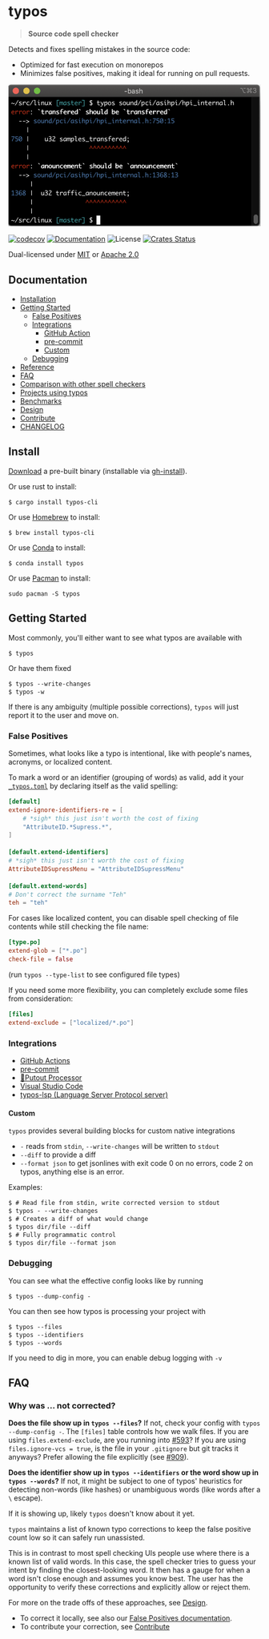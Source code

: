 # typos

> **Source code spell checker**

Detects and fixes spelling mistakes in the source code:
- Optimized for fast execution on monorepos
- Minimizes false positives, making it ideal for running on pull requests.
  
![Screenshot](./docs/screenshot.png)

[![codecov](https://codecov.io/gh/crate-ci/typos/branch/master/graph/badge.svg)](https://codecov.io/gh/crate-ci/typos)
[![Documentation](https://img.shields.io/badge/docs-master-blue.svg)][Documentation]
![License](https://img.shields.io/crates/l/typos.svg)
[![Crates Status](https://img.shields.io/crates/v/typos.svg)][Crates.io]

Dual-licensed under [MIT](LICENSE-MIT) or [Apache 2.0](LICENSE-APACHE)

## Documentation

- [Installation](#install)
- [Getting Started](#getting-started)
  - [False Positives](#false-positives)
  - [Integrations](#integrations)
    - [GitHub Action](docs/github-action.md)
    - [pre-commit](docs/pre-commit.md)
    - [Custom](#custom)
  - [Debugging](#debugging)
- [Reference](docs/reference.md)
- [FAQ](#faq)
- [Comparison with other spell checkers](docs/comparison.md)
- [Projects using typos](https://github.com/crate-ci/typos/wiki)
- [Benchmarks](benchsuite/runs)
- [Design](docs/design.md)
- [Contribute](CONTRIBUTING.md)
- [CHANGELOG](CHANGELOG.md)

## Install

[Download](https://github.com/crate-ci/typos/releases) a pre-built binary
(installable via [gh-install](https://github.com/crate-ci/gh-install)).

Or use rust to install:
```console
$ cargo install typos-cli
```

Or use [Homebrew](https://brew.sh/) to install:
```console
$ brew install typos-cli
```

Or use [Conda](https://conda.io/) to install:
```console
$ conda install typos
```

Or use [Pacman](https://wiki.archlinux.org/title/pacman) to install:
```
sudo pacman -S typos
```

## Getting Started

Most commonly, you'll either want to see what typos are available with
```console
$ typos
```

Or have them fixed
```console
$ typos --write-changes
$ typos -w
```
If there is any ambiguity (multiple possible corrections), `typos` will just report it to the user and move on.

### False Positives

Sometimes, what looks like a typo is intentional, like with people's names, acronyms, or localized content.

To mark a word or an identifier (grouping of words) as valid, add it your [`_typos.toml`](docs/reference.md) by declaring itself as the valid spelling:
```toml
[default]
extend-ignore-identifiers-re = [
    # *sigh* this just isn't worth the cost of fixing
    "AttributeID.*Supress.*",
]

[default.extend-identifiers]
# *sigh* this just isn't worth the cost of fixing
AttributeIDSupressMenu = "AttributeIDSupressMenu"

[default.extend-words]
# Don't correct the surname "Teh"
teh = "teh"
```

For cases like localized content, you can disable spell checking of file contents while still checking the file name:
```toml
[type.po]
extend-glob = ["*.po"]
check-file = false
```
(run `typos --type-list` to see configured file types)

If you need some more flexibility, you can completely exclude some files from consideration:
```toml
[files]
extend-exclude = ["localized/*.po"]
```

### Integrations

- [GitHub Actions](docs/github-action.md)
- [pre-commit](docs/pre-commit.md)
- [🐊Putout Processor](https://github.com/putoutjs/putout-processor-typos)
- [Visual Studio Code](https://github.com/tekumara/typos-vscode)
- [typos-lsp (Language Server Protocol server)](https://github.com/tekumara/typos-vscode)

#### Custom

`typos` provides several building blocks for custom native integrations
- `-` reads from `stdin`, `--write-changes` will be written to `stdout`
- `--diff` to provide a diff
- `--format json` to get jsonlines with exit code 0 on no errors, code 2 on typos, anything else is an error.

Examples:
```console
$ # Read file from stdin, write corrected version to stdout
$ typos - --write-changes
$ # Creates a diff of what would change
$ typos dir/file --diff
$ # Fully programmatic control
$ typos dir/file --format json
```

### Debugging

You can see what the effective config looks like by running
```console
$ typos --dump-config -
```

You can then see how typos is processing your project with
```console
$ typos --files
$ typos --identifiers
$ typos --words
```

If you need to dig in more, you can enable debug logging with `-v`

## FAQ

### Why was ... not corrected?

**Does the file show up in `typos --files`?**
If not, check your config with `typos --dump-config -`.
The `[files]` table controls how we walk files.
If you are using `files.extend-exclude`,
are you running into [#593](https://github.com/crate-ci/typos/issues/593)?
If you are using `files.ignore-vcs = true`,
is the file in your `.gitignore` but git tracks it anyways?
Prefer allowing the file explicitly (see [#909](https://github.com/crate-ci/typos/issues/909)).

**Does the identifier show up in `typos --identifiers` or the word show up in `typos --words`?**
If not, it might be subject to one of typos' heuristics for
detecting non-words (like hashes) or
unambiguous words (like words after a `\` escape).

If it is showing up, likely `typos` doesn't know about it yet.

`typos` maintains a list of known typo corrections to keep the false positive
count low so it can safely run unassisted.

This is in contrast to most spell checking UIs people use where there is a
known list of valid words.  In this case, the spell checker tries to guess your
intent by finding the closest-looking word.  It then has a gauge for when a
word isn't close enough and assumes you know best.  The user has the
opportunity to verify these corrections and explicitly allow or reject them.

For more on the trade offs of these approaches, see [Design](docs/design.md).

- To correct it locally, see also our [False Positives documentation](#false-positives).
- To contribute your correction, see [Contribute](CONTRIBUTING.md)

[Crates.io]: https://crates.io/crates/typos-cli
[Documentation]: https://docs.rs/typos
